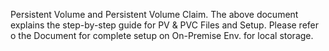 Persistent Volume and Persistent Volume Claim.
The above document explains the step-by-step guide for PV & PVC Files and Setup.
Please refer o the Document for complete setup on On-Premise Env. for local storage.
